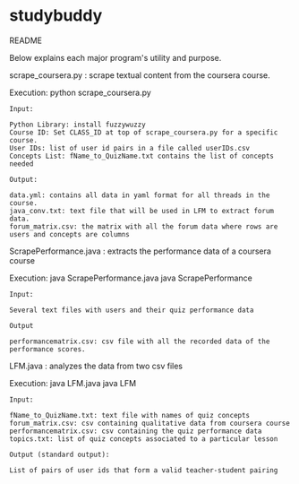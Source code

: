 studybuddy
==========
README

Below explains each major program's utility and purpose. 

scrape_coursera.py : scrape textual content from the coursera course. 

Execution: python scrape_coursera.py

    Input:

    Python Library: install fuzzywuzzy
    Course ID: Set CLASS_ID at top of scrape_coursera.py for a specific course.
    User IDs: list of user id pairs in a file called userIDs.csv
    Concepts List: fName_to_QuizName.txt contains the list of concepts needed

    Output:

    data.yml: contains all data in yaml format for all threads in the course.
    java_conv.txt: text file that will be used in LFM to extract forum data.
    forum_matrix.csv: the matrix with all the forum data where rows are users and concepts are columns

ScrapePerformance.java : extracts the performance data of a coursera course

Execution:  java ScrapePerformance.java
            java ScrapePerformance

    Input:

    Several text files with users and their quiz performance data

    Output

    performancematrix.csv: csv file with all the recorded data of the performance scores.

LFM.java : analyzes the data from two csv files

Execution:  java LFM.java
            java LFM

    Input:

    fName_to_QuizName.txt: text file with names of quiz concepts
    forum_matrix.csv: csv containing qualitative data from coursera course
    performancematrix.csv: csv containing the quiz performance data
    topics.txt: list of quiz concepts associated to a particular lesson

    Output (standard output):

    List of pairs of user ids that form a valid teacher-student pairing
